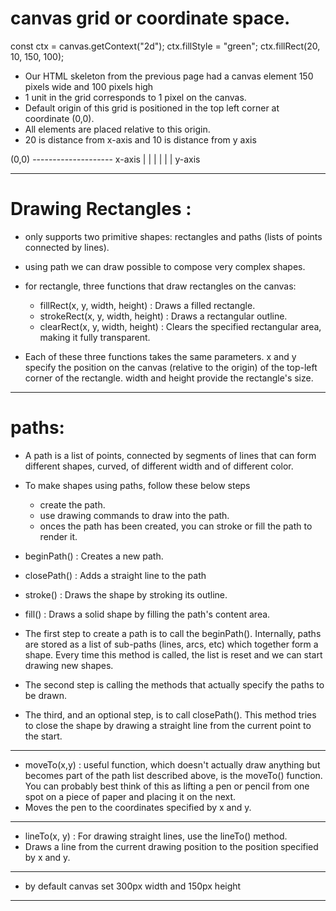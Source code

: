 # canvas grid or coordinate space.

const ctx = canvas.getContext("2d");
ctx.fillStyle = "green";
ctx.fillRect(20, 10, 150, 100);

- Our HTML skeleton from the previous page had a canvas element 150 pixels wide and 100 pixels high
- 1 unit in the grid corresponds to 1 pixel on the canvas.
- Default origin of this grid is positioned in the top left corner at coordinate (0,0).
- All elements are placed relative to this origin.
- 20 is distance from x-axis and 10 is distance from y axis

(0,0)
-------------------- x-axis
|
|
|
|
|
|
y-axis

---

# Drawing Rectangles :

- <canvas> only supports two primitive shapes: rectangles and paths (lists of points connected by lines).
- using path we can draw possible to compose very complex shapes.
- for rectangle, three functions that draw rectangles on the canvas:

  - fillRect(x, y, width, height) : Draws a filled rectangle.
  - strokeRect(x, y, width, height) : Draws a rectangular outline.
  - clearRect(x, y, width, height) : Clears the specified rectangular area, making it fully transparent.

- Each of these three functions takes the same parameters. x and y specify the position on the canvas (relative to the origin) of the top-left corner of the rectangle. width and height provide the rectangle's size.

---

# paths:

- A path is a list of points, connected by segments of lines that can form different shapes, curved, of different width and of different color.
- To make shapes using paths, follow these below steps

  - create the path.
  - use drawing commands to draw into the path.
  - onces the path has been created, you can stroke or fill the path to render it.

- beginPath() : Creates a new path.
- closePath() : Adds a straight line to the path
- stroke() : Draws the shape by stroking its outline.
- fill() : Draws a solid shape by filling the path's content area.

- The first step to create a path is to call the beginPath(). Internally, paths are stored as a list of sub-paths (lines, arcs, etc) which together form a shape. Every time this method is called, the list is reset and we can start drawing new shapes.
- The second step is calling the methods that actually specify the paths to be drawn.
- The third, and an optional step, is to call closePath(). This method tries to close the shape by drawing a straight line from the current point to the start.

---

- moveTo(x,y) : useful function, which doesn't actually draw anything but becomes part of the path list described above, is the moveTo() function. You can probably best think of this as lifting a pen or pencil from one spot on a piece of paper and placing it on the next.
- Moves the pen to the coordinates specified by x and y.

---

- lineTo(x, y) : For drawing straight lines, use the lineTo() method.
- Draws a line from the current drawing position to the position specified by x and y.

---

- by default canvas set 300px width and 150px height

---
